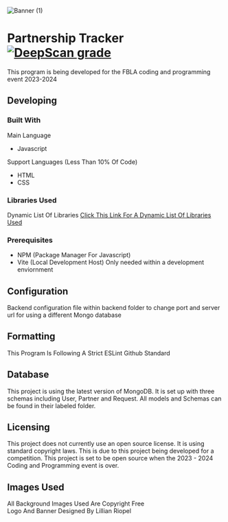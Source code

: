 ![Banner (1)](https://github.com/TheFishyOne123/Partnership-Tracker/assets/81216766/9c7c938a-3fb5-4ef3-91c1-5eb9a759cc2a)

# Partnership Tracker [![DeepScan grade](https://deepscan.io/api/teams/23258/projects/26524/branches/854977/badge/grade.svg)](https://deepscan.io/dashboard#view=project&tid=23258&pid=26524&bid=854977)
This program is being developed for the FBLA coding and programming event 2023-2024

## Developing

### Built With
Main Language
* Javascript

Support Languages (Less Than 10% Of Code)
* HTML
* CSS

### Libraries Used  
Dynamic List Of Libraries 
[Click This Link For A Dynamic List Of Libraries Used](https://github.com/TheFishyOne123/Partnership-Tracker/network/dependencies)

### Prerequisites
* NPM (Package Manager For Javascript)
* Vite (Local Development Host) Only needed within a development enviornment 

## Configuration
Backend configuration file within backend folder to change port and server url for using a different Mongo database

## Formatting
This Program Is Following A Strict ESLint Github Standard

## Database
This project is using the latest version of MongoDB. It is set up with three schemas including User, Partner and Request. All models and Schemas can be found in their labeled folder.  

## Licensing
This project does not currently use an open source license. It is using standard copyright laws. This is due to this project being developed for a competition. This project is set to be open source when the 2023 - 2024 Coding and Programming event is over. 

## Images Used
All Background Images Used Are Copyright Free                                                                                                
Logo And Banner Designed By Lillian Riopel

